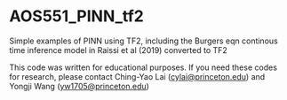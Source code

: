 # AOS551_PINN_tf2

Simple examples of PINN using TF2, including the Burgers eqn continous time inference model in Raissi et al (2019) converted to TF2

This code was written for educational purposes. If you need these codes for research, please contact Ching-Yao Lai (cylai@princeton.edu) and Yongji Wang (yw1705@princeton.edu)
